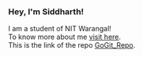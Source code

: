 ### Hey, I'm Siddharth! <br /> ###
I am a student of NIT Warangal! <br />
To know more about me <a href = "https://github.com/Siddharth1002">visit here</a>. <br /> 
This is the link of the repo <a href = "https://github.com/Siddharth1002/GoGit.git">GoGit_Repo</a>.
